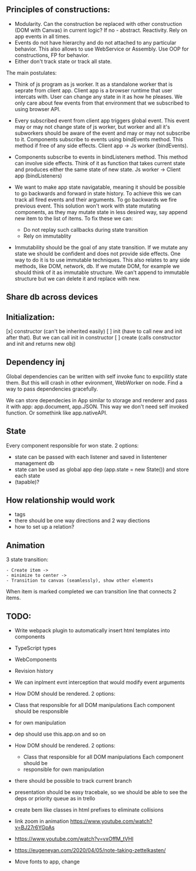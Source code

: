 ## Principles of constructions:

 - Modularity. Can the construction be replaced with other construction (DOM with Canvas)
  in current logic? If no - abstract.  Reactivity. Rely on app events in all times.
 - Events do not have hierarchy and do not attached to any particular behavior. This also
  allows to use WebService or Assembly.  Use OOP for constructions, FP for behavior.
 - Either don't track state or track all state.

 The main postulates:

 - Think of js program as js worker. It as a standalone worker that is seprate from client
     app. Client app is a browser runtime that user intercats with. User can change any
     state in it as how he pleases. We only care about few events from that environment
     that we subscribed to using browser API.
 - Every subscribed event from client app triggers global event. This event may or may not
     change state of js worker, but worker and all it's subworkers should be aware of the
     event and may or may not subscribe to it. Components subscribe to events using
     bindEvents method. This method if free of any side effects.
     Client app -> Js worker (bindEvents).
 - Components subscribe to events in bindListeners method. This method can involve side
     effects. Think of it as function that takes current state and produces either the
     same state of new state.
     Js worker -> Client app (bindListeners)
 - We want to make app state navigatable, meaning it should be possible to go backwards
     and forward in state history. To achieve this we can track all fired events and their
     arguments. To go backwards we fire previous event. This solution won't work with
     state mutating components, as they may mutate state in less desired way, say append
     new item to the list of items. To fix these we can:

      - Do not replay such callbacks during state transition
      - Rely on immutablity

 - Immutability should be the goal of any state transition. If we mutate any state we
     should be confident and does not provide side effects. One way to do it is to use
     immutable techniques. This also relates to any side methods, like DOM, network, db.
     If we mutate DOM, for example we should think of it as immutable structure. We can't
     append to immutable structure but we can delete it and replace with new.

## Share db across devices

## Initialization:

 [x] constructor (can't be inherited easily)
 [ ] init (have to call new and init after that). But we can call init in constructor
 [ ] create (calls constructor and init and returns new obj)

## Dependency inj

Global dependencies can be written with self invoke func to expcilitly state them. But
this will crash in other evironment, WebWorker on node. Find a way to pass dependencies
gracefully.

We can store dependecies in App similar to storage and renderer and pass it
with app: app.document, app.JSON. This way we don't need self invoked function.
Or somethink like app.nativeAPI.

## State

Every component responsible for won state. 2 options:
 - state can be passed with each listener and saved in listentener management db
 - state can be used as global app dep (app.state = new State()) and store each state
 - (tapable)?

## How relationship would work

 - tags
 - there should be one way directions and 2 way diections
 - how to set up a relation?

## Animation

  3 state transition:

    - Create item ->
    - minimize to center ->
    - Transition to canvas (seamlessly), show other elements

  When item is marked completed we can transition line that connects 2 items.

## TODO:

  - Write webpack plugin to automatically insert html templates into components

  - TypeScript types

  - WebComponents

  - Revision history

  - We can inplment evnt interception that would modify event arguments

  - How DOM should be rendered. 2 options:
   - Class that responsible for all DOM manipulations Each component should be responsible
   - for own manipulation

  - dep should use this.app.on and so on

  - How DOM should be rendered. 2 options:
     - Class that responsible for all DOM manipulations Each component should be
     - responsible for own manipulation

 - there should be possible to track current branch

 - presentation should be easy tracebale, so we should be able to see the deps or priority
  queue as in trello

 - create bem like classes in html prefixes to eliminate collisions

 - link zoom in animation https://www.youtube.com/watch?v=BJ27r6YGpAs

 - https://www.youtube.com/watch?v=vxOffM_tVHI

 - https://eugeneyan.com/2020/04/05/note-taking-zettelkasten/

 - Move fonts to app, change
